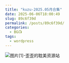 ```yaml
---
title: "kuzu-2025.05月合集"
date: 2025-06-06T18:00:49
slug: 89c6f39d
permalink: /posts/89c6f39d/
categories:
  - BG📺
tags:
  - wordpress
---
```


![图片[1]-歪歪的耽美资源站](/images/wp/89c6f39d-30bca3f9.jpg)

